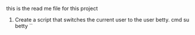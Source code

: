 this is the read me file for this project

1. Create a script that switches the current user to the user betty.
cmd su betty
``
